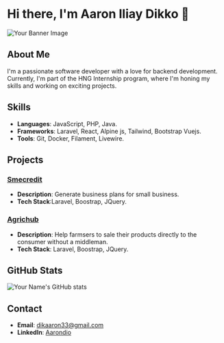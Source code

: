 # Hi there, I'm Aaron Iliay Dikko 👋

![Your Banner Image](https://via.placeholder.com/1500x500)

## About Me

I'm a passionate software developer with a love for backend development. Currently, I'm part of the HNG Internship program, where I'm honing my skills and working on exciting projects.

## Skills

- **Languages**: JavaScript, PHP, Java.
- **Frameworks**: Laravel, React, Alpine js, Tailwind, Bootstrap Vuejs.
- **Tools**: Git, Docker, Filament, Livewire.

## Projects

### [Smecredit](https://github.com/username/project)
- **Description**: Generate business plans for small business.
- **Tech Stack**:Laravel, Boostrap, JQuery.

### [Agrichub](https://github.com/username/another-project)
- **Description**: Help farmsers to sale their products directly to the consumer without a middleman.
- **Tech Stack**: Laravel, Boostrap, JQuery.

## GitHub Stats

![Your Name's GitHub stats](https://github-readme-stats.vercel.app/api?username=aarondio&show_icons=true&theme=radical)

## Contact

- **Email**: dikaaron33@gmail.com
- **LinkedIn**: [Aarondio](https://www.linkedin.com/in/aarondio)
